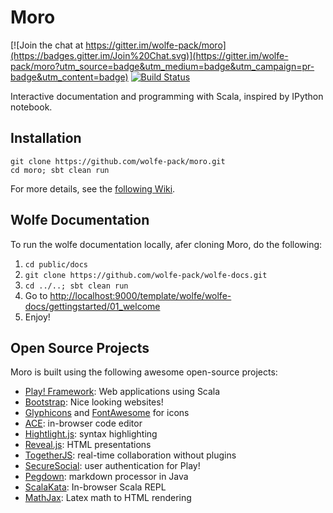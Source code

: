 Moro
====

[![Join the chat at https://gitter.im/wolfe-pack/moro](https://badges.gitter.im/Join%20Chat.svg)](https://gitter.im/wolfe-pack/moro?utm_source=badge&utm_medium=badge&utm_campaign=pr-badge&utm_content=badge)
[![Build Status](https://travis-ci.org/wolfe-pack/moro.svg?branch=master)](https://travis-ci.org/wolfe-pack/moro)

Interactive documentation and programming with Scala, inspired by IPython notebook.

Installation
---

```
git clone https://github.com/wolfe-pack/moro.git
cd moro; sbt clean run
```

For more details, see the [following Wiki](https://github.com/wolfe-pack/moro/wiki/Setting-up-on-new-machines).

Wolfe Documentation
---

To run the wolfe documentation locally, afer cloning Moro, do the following:

1. `cd public/docs`
1. `git clone https://github.com/wolfe-pack/wolfe-docs.git`
1. `cd ../..; sbt clean run`
1. Go to [http://localhost:9000/template/wolfe/wolfe-docs/gettingstarted/01_welcome](http://localhost:9000/template/wolfe/wolfe-docs/gettingstarted/01_welcome)
1. Enjoy!

Open Source Projects
---
Moro is built using the following awesome open-source projects:
* [Play! Framework](http://playframework.com): Web applications using Scala
* [Bootstrap](http://getbootstrap.com): Nice looking websites!
* [Glyphicons](http://glyphicons.com/) and [FontAwesome](http://fortawesome.github.io/Font-Awesome/) for icons
* [ACE](http://ace.c9.io/#nav=about): in-browser code editor
* [Hightlight.js](https://highlightjs.org/): syntax highlighting
* [Reveal.js](http://lab.hakim.se/reveal-js/#/): HTML presentations
* [TogetherJS](https://togetherjs.com): real-time collaboration without plugins
* [SecureSocial](http://securesocial.ws/): user authentication for Play!
* [Pegdown](http://pegdown.org): markdown processor in Java
* [ScalaKata](http://scalakata.com): In-browser Scala REPL
* [MathJax](http://www.mathjax.org/): Latex math to HTML rendering
